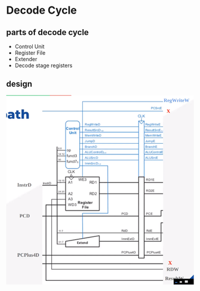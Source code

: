 # Decode Cycle

## parts of decode cycle
* Control Unit
* Register File
* Extender
* Decode stage registers
  
## design
![Alt text](/images/decode.png)